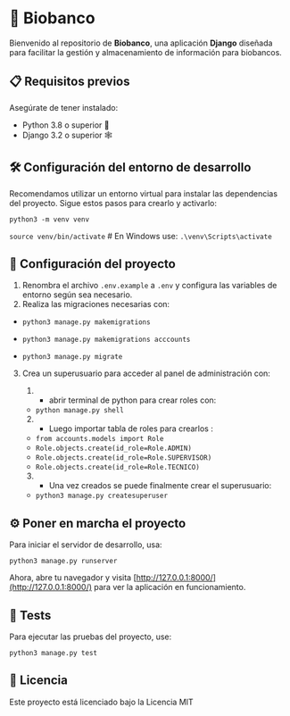 # 🧬 Biobanco

Bienvenido al repositorio de **Biobanco**, una aplicación **Django** diseñada para facilitar la gestión y almacenamiento de información para biobancos.

## 📋 Requisitos previos

Asegúrate de tener instalado:

- Python 3.8 o superior 🐍
- Django 3.2 o superior 🕸

## 🛠 Configuración del entorno de desarrollo

Recomendamos utilizar un entorno virtual para instalar las dependencias del proyecto. Sigue estos pasos para crearlo y activarlo:

`python3 -m venv venv`

`source venv/bin/activate`  # En Windows use: `.\venv\Scripts\activate`


## 🚀 Configuración del proyecto

1. Renombra el archivo `.env.example` a `.env` y configura las variables de entorno según sea necesario.
2. Realiza las migraciones necesarias con:

- `python3 manage.py makemigrations`

- `python3 manage.py makemigrations acccounts`

- `python3 manage.py migrate`


3. Crea un superusuario para acceder al panel de administración con:

    1. - abrir terminal de python para crear roles con: 
    - `python manage.py shell`

    2. - Luego importar tabla de roles para crearlos : 
    - `from accounts.models import Role`
    - `Role.objects.create(id_role=Role.ADMIN)`
    - `Role.objects.create(id_role=Role.SUPERVISOR)`
    - `Role.objects.create(id_role=Role.TECNICO)`

    3. - Una vez creados se puede finalmente crear el superusuario:
    - `python3 manage.py createsuperuser`


## ⚙️ Poner en marcha el proyecto

Para iniciar el servidor de desarrollo, usa:


`python3 manage.py runserver`


Ahora, abre tu navegador y visita [http://127.0.0.1:8000/](http://127.0.0.1:8000/) para ver la aplicación en funcionamiento.

## 🧪 Tests

Para ejecutar las pruebas del proyecto, use:


`python3 manage.py test`



## 📜 Licencia

Este proyecto está licenciado bajo la Licencia MIT 
